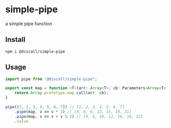 # simple-pipe
a simple pipe function

## Install
```
npm i @discall/simple-pipe
```

## Usage
```ts
import pipe from "@discall/simple-pipe";

export const map = function <T>(arr: Array<T>, cb: Parameters<Array<T>["map"]>[0]): unknown {
    return Array.prototype.map.call(arr, cb);
}

pipe([1, 2, 3, 4, 5, 6, 7]) // [1, 2, 3, 4, 5, 6, 7]
    .pipe(map, v => v * 3) // [3, 6, 9, 12, 15, 18, 21]
    .pipe(map, v => v + v % 2) // [4, 6, 10, 12, 16, 18, 22]
    .value
```